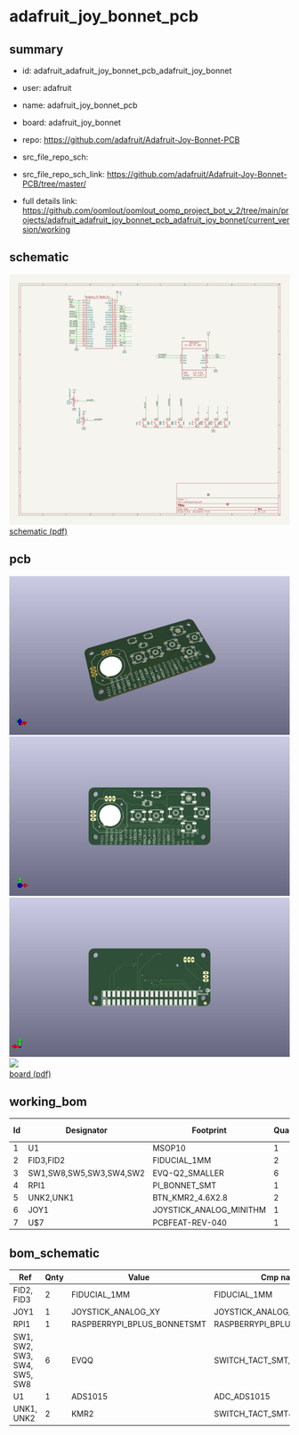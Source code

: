 # adafruit_joy_bonnet_pcb
 
## summary 
* id: adafruit_adafruit_joy_bonnet_pcb_adafruit_joy_bonnet
* user: adafruit
* name: adafruit_joy_bonnet_pcb
* board: adafruit_joy_bonnet
* repo: https://github.com/adafruit/Adafruit-Joy-Bonnet-PCB



* src_file_repo_sch: 
* src_file_repo_sch_link: https://github.com/adafruit/Adafruit-Joy-Bonnet-PCB/tree/master/
* full details link: https://github.com/oomlout/oomlout_oomp_project_bot_v_2/tree/main/projects/adafruit_adafruit_joy_bonnet_pcb_adafruit_joy_bonnet/current_version/working  

## schematic  
![](working_schematic_600.png)  
[schematic (pdf)](working_schematic.pdf) 






















## pcb  
![](working_3d_600.png) 
![](working_3d_front_600.png)  
![](working_3d_back_600.png)  
![](working_600.png)  
[board (pdf)](working.pdf)  

## working_bom
| Id | Designator | Footprint | Quantity | Designation | Supplier and ref |  | None | 
| --- | --- | --- | --- | --- | --- | --- | --- | 
| 1 | U1 | MSOP10 | 1 | ADS1015 |  |  | [''] | 
| 2 | FID3,FID2 | FIDUCIAL_1MM | 2 | FIDUCIAL_1MM |  |  | [''] | 
| 3 | SW1,SW8,SW5,SW3,SW4,SW2 | EVQ-Q2_SMALLER | 6 | EVQQ |  |  | [''] | 
| 4 | RPI1 | PI_BONNET_SMT | 1 | RASPBERRYPI_BPLUS_BONNETSMT |  |  | [''] | 
| 5 | UNK2,UNK1 | BTN_KMR2_4.6X2.8 | 2 | KMR2 |  |  | [''] | 
| 6 | JOY1 | JOYSTICK_ANALOG_MINITHM | 1 | JOYSTICK_ANALOG_XY |  |  | [''] | 
| 7 | U$7 | PCBFEAT-REV-040 | 1 |  |  |  | [''] | 


## bom_schematic
| Ref | Qnty | Value | Cmp name | Footprint | Description | Vendor | DNP | 
| --- | --- | --- | --- | --- | --- | --- | --- | 
| FID2, FID3 | 2 | FIDUCIAL_1MM | FIDUCIAL_1MM | working:FIDUCIAL_1MM |  |  |  | 
| JOY1 | 1 | JOYSTICK_ANALOG_XY | JOYSTICK_ANALOG_XY | working:JOYSTICK_ANALOG_MINITHM |  |  |  | 
| RPI1 | 1 | RASPBERRYPI_BPLUS_BONNETSMT | RASPBERRYPI_BPLUS_BONNETSMT | working:PI_BONNET_SMT |  |  |  | 
| SW1, SW2, SW3, SW4, SW5, SW8 | 6 | EVQQ | SWITCH_TACT_SMT_EVQQ2_SMALL | working:EVQ-Q2_SMALLER |  |  |  | 
| U1 | 1 | ADS1015 | ADC_ADS1015 | working:MSOP10 |  |  |  | 
| UNK1, UNK2 | 2 | KMR2 | SWITCH_TACT_SMT4.6X2.8 | working:BTN_KMR2_4.6X2.8 |  |  |  | 



